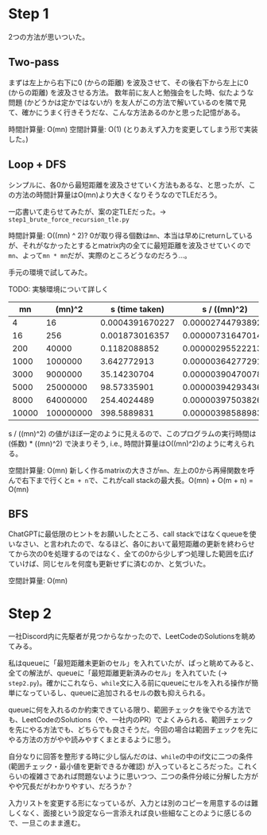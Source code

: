 # Step 1

2つの方法が思いついた。

## Two-pass

まずは左上から右下に0 (からの距離) を波及させて、その後右下から左上に0 (からの距離) を波及させる方法。
数年前に友人と勉強会をした時、似たような問題 (かどうかは定かではないが) を友人がこの方法で解いているのを隣で見て、確かにうまく行きそうだな、こんな方法あるのかと思った記憶がある。

時間計算量: O(mn)
空間計算量: O(1) (とりあえず入力を変更してしまう形で実装した。)

## Loop + DFS

シンプルに、各0から最短距離を波及させていく方法もあるな、と思ったが、この方法の時間計算量はO(mn)より大きくなりそうなのでTLEだろう。

一応書いて走らせてみたが、案の定TLEだった。-> `step1_brute_force_recursion_tle.py`

時間計算量: O((mn) ^ 2)? 0が取り得る個数は`mn`、本当は早めにreturnしているが、それがなかったとするとmatrix内の全てに最短距離を波及させていくので`mn`、よって`mn * mn`だが、実際のところどうなのだろう...。

手元の環境で試してみた。

TODO: 実験環境について詳しく

| mn    | (mn)^2    | s (time taken)  | s / ((mn)^2)      |
| ----- | --------- | --------------- | ----------------- |
| 4     | 16        | 0.0004391670227 | 0.00002744793892  |
| 16    | 256       | 0.001873016357  | 0.000007316470146 |
| 200   | 40000     | 0.1182088852    | 0.00000295522213  |
| 1000  | 1000000   | 3.642772913     | 0.000003642772913 |
| 3000  | 9000000   | 35.14230704     | 0.000003904700783 |
| 5000  | 25000000  | 98.57335901     | 0.000003942934361 |
| 8000  | 64000000  | 254.4024489     | 0.000003975038264 |
| 10000 | 100000000 | 398.5889831     | 0.000003985889831 |

s / ((mn)^2) の値がほぼ一定のように見えるので、このプログラムの実行時間は (係数) * ((mn)^2) で決まりそう, i.e., 時間計算量はO((mn)^2)のように考えられる。

空間計算量: O(mn) 新しく作るmatrixの大きさが`mn`、左上の0から再帰関数を呼んで右下まで行くと`m + n`で、これがcall stackの最大長。O(mn) + O(m + n) = O(mn)

## BFS

ChatGPTに最低限のヒントをお願いしたところ、call stackではなくqueueを使いなさい、と言われたので、なるほど、各0において最短距離の更新を終わらせてから次の0を処理するのではなく、全ての0から少しずつ処理した範囲を広げていけば、同じセルを何度も更新せずに済むのか、と気づいた。

空間計算量: O(mn)

# Step 2

一社Discord内に先駆者が見つからなかったので、LeetCodeのSolutionsを眺めてみる。

私はqueueに「最短距離未更新のセル」を入れていたが、ぱっと眺めてみると、全ての解法が、queueに「最短距離更新済みのセル」を入れていた (-> `step2.py`)。確かにこれなら、`while`文に入る前にqueueにセルを入れる操作が簡単になっているし、queueに追加されるセルの数も抑えられる。

queueに何を入れるのか約束できている限り、範囲チェックを後でやる方法でも、LeetCodeのSolutions（や、一社内のPR）でよくみられる、範囲チェックを先にやる方法でも、どちらでも良さそうだ。今回の場合は範囲チェックを先にやる方法の方がやや読みやすくまとまるように思う。

自分なりに回答を整形する時に少し悩んだのは、`while`の中のif文に二つの条件 (範囲チェック・最小値を更新できるか確認) が入っているところだった。これくらいの複雑さであれば問題ないように思いつつ、二つの条件分岐に分解した方がやや冗長だがわかりやすい、だろうか？

入力リストを変更する形になっているが、入力とは別のコピーを用意するのは難しくなく、面接という設定なら一言添えれば良い些細なことのように感じるので、一旦このまま進む。
